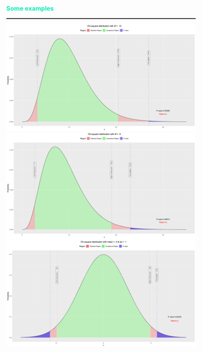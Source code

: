 <h3 style="color: #10ebb8;"> Some examples </h3>
<hr style="height:2px;">
<img src='./problem_1a.png' alt='Chi-square test for variance'>
<br>
<img src='./problem_1b.png' alt='Chi-square test for variance'>
<br>
<img src='./problem_3.png' alt='Chi-square test for variance'>

